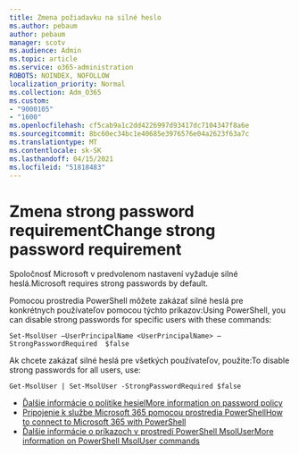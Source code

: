 ```yaml
---
title: Zmena požiadavku na silné heslo
ms.author: pebaum
author: pebaum
manager: scotv
ms.audience: Admin
ms.topic: article
ms.service: o365-administration
ROBOTS: NOINDEX, NOFOLLOW
localization_priority: Normal
ms.collection: Adm_O365
ms.custom:
- "9000105"
- "1600"
ms.openlocfilehash: cf5cab9a1c2dd4226997d93417dc7104347f8a6e
ms.sourcegitcommit: 8bc60ec34bc1e40685e3976576e04a2623f63a7c
ms.translationtype: MT
ms.contentlocale: sk-SK
ms.lasthandoff: 04/15/2021
ms.locfileid: "51818483"
---
```

# <a name="change-strong-password-requirement"></a><span data-ttu-id="753cd-102">Zmena strong password requirement</span><span class="sxs-lookup"><span data-stu-id="753cd-102">Change strong password requirement</span></span>

<span data-ttu-id="753cd-103">Spoločnosť Microsoft v predvolenom nastavení vyžaduje silné heslá.</span><span class="sxs-lookup"><span data-stu-id="753cd-103">Microsoft requires strong passwords by default.</span></span>

<span data-ttu-id="753cd-104">Pomocou prostredia PowerShell môžete zakázať silné heslá pre konkrétnych používateľov pomocou týchto príkazov:</span><span class="sxs-lookup"><span data-stu-id="753cd-104">Using PowerShell, you can disable strong passwords for specific users with these commands:</span></span>

`Set-MsolUser –UserPrincipalName <UserPrincipalName> –StrongPasswordRequired  $false`

<span data-ttu-id="753cd-105">Ak chcete zakázať silné heslá pre všetkých používateľov, použite:</span><span class="sxs-lookup"><span data-stu-id="753cd-105">To disable strong passwords for all users, use:</span></span>

`Get-MsolUser | Set-MsolUser -StrongPasswordRequired $false`

- [<span data-ttu-id="753cd-106">Ďalšie informácie o politike hesiel</span><span class="sxs-lookup"><span data-stu-id="753cd-106">More information on password policy</span></span>](https://docs.microsoft.com/azure/active-directory/authentication/concept-sspr-policy#password-policies-that-only-apply-to-cloud-user-accounts)
- [<span data-ttu-id="753cd-107">Pripojenie k službe Microsoft 365 pomocou prostredia PowerShell</span><span class="sxs-lookup"><span data-stu-id="753cd-107">How to connect to Microsoft 365 with PowerShell</span></span>](https://docs.microsoft.com/office365/enterprise/powershell/connect-to-office-365-powershell#connect-with-the-microsoft-azure-active-directory-module-for-windows-powershell)
- [<span data-ttu-id="753cd-108">Ďalšie informácie o príkazoch v prostredí PowerShell MsolUser</span><span class="sxs-lookup"><span data-stu-id="753cd-108">More information on PowerShell MsolUser commands</span></span>](https://docs.microsoft.com/powershell/module/msonline/set-msoluser?view=azureadps-1.0)
